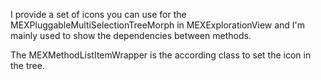 I provide a set of icons you can use for the MEXPluggableMultiSelectionTreeMorph in MEXExplorationView and I'm mainly used to show the dependencies between methods.

The MEXMethodListItemWrapper is the according class to set the icon in the tree.